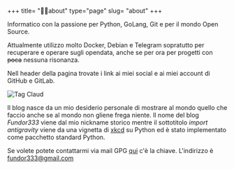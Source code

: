 +++
title= "🤵🏻about"
type="page"
slug= "about"
+++

Informatico con la passione per Python, GoLang, Git e per il mondo Open Source.

Attualmente utilizzo molto Docker, Debian e Telegram sopratutto per recuperare e
operare sugli opendata, anche se per ora per progetti con ~~poca~~ nessuna
risonanza.

Nell header della pagina trovate i link ai miei social e ai miei account di GitHub e GitLab.

![Tag Claud](/img/WordCloud.png)

Il blog nasce da un mio desiderio personale di mostrare al mondo quello che faccio anche se al mondo non gliene frega niente.
Il nome del blog *Fundor333* viene dal mio nickname storico mentre il
sottotitolo *import antigravity* viene da una vignetta di
[xkcd](http://xkcd.com/353/) su Python ed è stato implementato come pacchetto standard Python.

Se volete potete contattarmi via mail GPG
[qui](https://keybase.io/fundor333/key.asc) c'è la chiave. L'indirizzo è
fundor333@gmail.com
